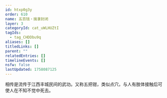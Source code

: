 ```yaml
---
id: htxp0g3y
order: 610
name: 五百钱・擒拿封闭
layer: 3
categoryId: cat_uWLHUZtI
tagIds:
  - tag_CHDDbu9q
aliases: []
titledLinks: []
parent: ""
relatedEntries: []
timelineEvents: []
nsfw: false
lastUpdated: 1758087125
---
```


相传是流传于江西丰城民间的武功。又称五把钳，类似点穴，与人有肢体接触后可使人在不知不觉中死去。